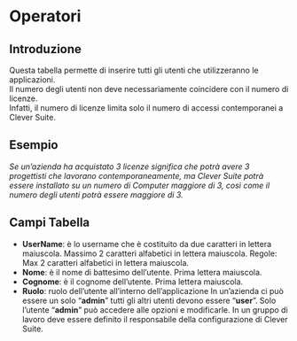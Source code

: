 # Operatori

## Introduzione
Questa tabella permette di inserire tutti gli utenti che utilizzeranno le applicazioni.<br>
Il numero degli utenti non deve necessariamente coincidere con il numero di licenze.  
Infatti, il numero di licenze limita solo il numero di accessi contemporanei a Clever Suite.


## Esempio
*Se un’azienda ha acquistato 3 licenze significa che potrà avere 3 progettisti che lavorano contemporaneamente, ma Clever Suite potrà essere installato su un numero di Computer maggiore di 3, così come il numero degli utenti potrà essere maggiore di 3.*


## Campi Tabella
- **UserName**: è lo username che è costituito da due caratteri in lettera maiuscola. Massimo 2 caratteri alfabetici in lettera maiuscola. 
Regole: Max 2 caratteri alfabetici in lettera maiuscola. 
- **Nome**: è il nome di battesimo dell’utente. Prima lettera maiuscola.
- **Cognome**: è il cognome dell’utente. Prima lettera maiuscola.
- **Ruolo**: ruolo dell’utente all’interno dell’applicazione In un’azienda ci può essere un solo “**admin**” tutti gli altri utenti devono essere “**user**”. Solo l’utente “**admin**” può accedere alle opzioni e modificarle. In un gruppo di lavoro deve essere definito il responsabile della configurazione di Clever Suite.
